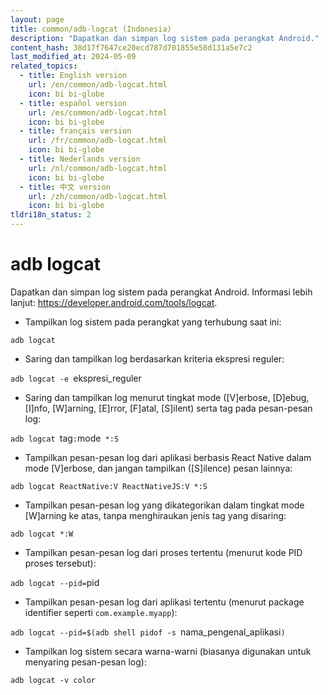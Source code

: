 ```yaml
---
layout: page
title: common/adb-logcat (Indonesia)
description: "Dapatkan dan simpan log sistem pada perangkat Android."
content_hash: 38d17f7647ce20ecd787d701855e58d131a5e7c2
last_modified_at: 2024-05-09
related_topics:
  - title: English version
    url: /en/common/adb-logcat.html
    icon: bi bi-globe
  - title: español version
    url: /es/common/adb-logcat.html
    icon: bi bi-globe
  - title: français version
    url: /fr/common/adb-logcat.html
    icon: bi bi-globe
  - title: Nederlands version
    url: /nl/common/adb-logcat.html
    icon: bi bi-globe
  - title: 中文 version
    url: /zh/common/adb-logcat.html
    icon: bi bi-globe
tldri18n_status: 2
---
```

# adb logcat

Dapatkan dan simpan log sistem pada perangkat Android.
Informasi lebih lanjut: <https://developer.android.com/tools/logcat>.

- Tampilkan log sistem pada perangkat yang terhubung saat ini:

`adb logcat`

- Saring dan tampilkan log berdasarkan kriteria ekspresi reguler:

`adb logcat -e `<span class="tldr-var badge badge-pill bg-dark-lm bg-white-dm text-white-lm text-dark-dm font-weight-bold">ekspresi_reguler</span>

- Saring dan tampilkan log menurut tingkat mode ([V]erbose, [D]ebug, [I]nfo, [W]arning, [E]rror, [F]atal, [S]ilent) serta tag pada pesan-pesan log:

`adb logcat `<span class="tldr-var badge badge-pill bg-dark-lm bg-white-dm text-white-lm text-dark-dm font-weight-bold">tag</span>`:`<span class="tldr-var badge badge-pill bg-dark-lm bg-white-dm text-white-lm text-dark-dm font-weight-bold">mode</span>` *:S`

- Tampilkan pesan-pesan log dari aplikasi berbasis React Native dalam mode [V]erbose, dan jangan tampilkan ([S]ilence) pesan lainnya:

`adb logcat ReactNative:V ReactNativeJS:V *:S`

- Tampilkan pesan-pesan log yang dikategorikan dalam tingkat mode [W]arning ke atas, tanpa menghiraukan jenis tag yang disaring:

`adb logcat *:W`

- Tampilkan pesan-pesan log dari proses tertentu (menurut kode PID proses tersebut):

`adb logcat --pid=`<span class="tldr-var badge badge-pill bg-dark-lm bg-white-dm text-white-lm text-dark-dm font-weight-bold">pid</span>

- Tampilkan pesan-pesan log dari aplikasi tertentu (menurut package identifier seperti `com.example.myapp`):

`adb logcat --pid=$(adb shell pidof -s `<span class="tldr-var badge badge-pill bg-dark-lm bg-white-dm text-white-lm text-dark-dm font-weight-bold">nama_pengenal_aplikasi</span>`)`

- Tampilkan log sistem secara warna-warni (biasanya digunakan untuk menyaring pesan-pesan log):

`adb logcat -v color`
